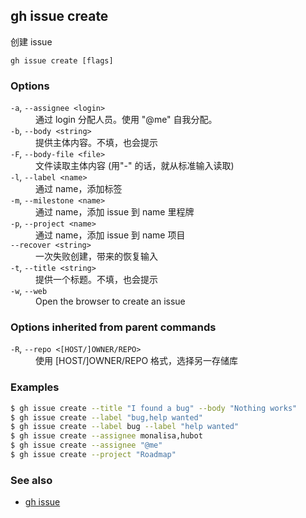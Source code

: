 ## gh issue create

创建 issue

```
gh issue create [flags]
```

### Options

<dl class="flags">
	<dt><code>-a</code>, <code>--assignee &lt;login&gt;</code></dt>
	<dd>通过 login 分配人员。使用 &#34;@me&#34; 自我分配。</dd>

<dt><code>-b</code>, <code>--body &lt;string&gt;</code></dt>
<dd>提供主体内容。不填，也会提示</dd>

<dt><code>-F</code>, <code>--body-file &lt;file&gt;</code></dt>
<dd>文件读取主体内容 (用&#34;-&#34; 的话，就从标准输入读取)</dd>

<dt><code>-l</code>, <code>--label &lt;name&gt;</code></dt>
<dd>通过 name，添加标签</dd>

<dt><code>-m</code>, <code>--milestone &lt;name&gt;</code></dt>
<dd>通过 name，添加 issue 到 name 里程牌</dd>

<dt><code>-p</code>, <code>--project &lt;name&gt;</code></dt>
<dd>通过 name，添加 issue 到 name 项目</dd>

<dt><code>--recover &lt;string&gt;</code></dt>
<dd>一次失败创建，带来的恢复输入</dd>

<dt><code>-t</code>, <code>--title &lt;string&gt;</code></dt>
<dd>提供一个标题。不填，也会提示</dd>

<dt><code>-w</code>, <code>--web</code></dt>
<dd>Open the browser to create an issue</dd>

</dl>

### Options inherited from parent commands

<dl class="flags">
	<dt><code>-R</code>, <code>--repo &lt;[HOST/]OWNER/REPO&gt;</code></dt>
	<dd>使用 [HOST/]OWNER/REPO 格式，选择另一存储库</dd>
</dl>

### Examples

```bash
$ gh issue create --title "I found a bug" --body "Nothing works"
$ gh issue create --label "bug,help wanted"
$ gh issue create --label bug --label "help wanted"
$ gh issue create --assignee monalisa,hubot
$ gh issue create --assignee "@me"
$ gh issue create --project "Roadmap"
```

### See also

- [gh issue](./gh_issue.zh.md)

